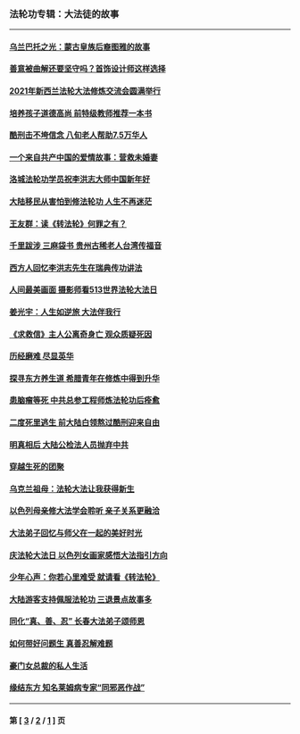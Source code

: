 ### 法轮功专辑：大法徒的故事
---
#### [乌兰巴托之光：蒙古皇族后裔图雅的故事](../../pages/nf1147481/n13155759.md?12280430) 
#### [善意被曲解还要坚守吗？首饰设计师这样选择](../../pages/nf1147481/n13077575.md?12280430) 
#### [2021年新西兰法轮大法修炼交流会圆满举行](../../pages/nf1147481/n13033149.md?12280430) 
#### [培养孩子道德高尚 前特级教师推荐一本书](../../pages/nf1147481/n12938640.md?12280430) 
#### [酷刑击不垮信念 八旬老人帮助7.5万华人](../../pages/nf1147481/n12880712.md?12280430) 
#### [一个来自共产中国的爱情故事：营救未婚妻](../../pages/nf1147481/n12778386.md?12280430) 
#### [洛城法轮功学员祝李洪志大师中国新年好](../../pages/nf1147481/n12724685.md?12280430) 
#### [大陆移民从害怕到修法轮功 人生不再迷茫](../../pages/nf1147481/n12414325.md?12280430) 
#### [王友群：读《转法轮》何罪之有？](../../pages/nf1147481/n12408647.md?12280430) 
#### [千里跋涉 三麻袋书 贵州古稀老人台湾传福音](../../pages/nf1147481/n12198750.md?12280430) 
#### [西方人回忆李洪志先生在瑞典传功讲法](../../pages/nf1147481/n12099607.md?12280430) 
#### [人间最美画面 摄影师看513世界法轮大法日](../../pages/nf1147481/n12094118.md?12280430) 
#### [姜光宇：人生如逆旅 大法伴我行](../../pages/nf1147481/n12088664.md?12280430) 
#### [《求救信》主人公离奇身亡 观众质疑死因](../../pages/nf1147481/n11845215.md?12280430) 
#### [历经磨难 尽显英华](../../pages/nf1147481/n11723297.md?12280430) 
#### [探寻东方养生道 希腊青年在修炼中得到升华](../../pages/nf1147481/n11494502.md?12280430) 
#### [患脑瘤等死 中共总参工程师炼法轮功后痊愈](../../pages/nf1147481/n11466682.md?12280430) 
#### [二度死里逃生 前大陆白领熬过酷刑迎来自由](../../pages/nf1147481/n11368594.md?12280430) 
#### [明真相后 大陆公检法人员抛弃中共](../../pages/nf1147481/n11358618.md?12280430) 
#### [穿越生死的团聚](../../pages/nf1147481/n11258922.md?12280430) 
#### [乌克兰祖母：法轮大法让我获得新生](../../pages/nf1147481/n11269457.md?12280430) 
#### [以色列母亲修大法学会聆听 亲子关系更融洽](../../pages/nf1147481/n11268195.md?12280430) 
#### [大法弟子回忆与师父在一起的美好时光](../../pages/nf1147481/n11267759.md?12280430) 
#### [庆法轮大法日 以色列女画家感悟大法指引方向](../../pages/nf1147481/n11267735.md?12280430) 
#### [少年心声：你若心里难受 就请看《转法轮》](../../pages/nf1147481/n11267496.md?12280430) 
#### [大陆游客支持佩服法轮功 三退景点故事多](../../pages/nf1147481/n11267378.md?12280430) 
#### [同化“真、善、忍” 长春大法弟子颂师恩](../../pages/nf1147481/n11266497.md?12280430) 
#### [如何带好问题生 真善忍解难题](../../pages/nf1147481/n11243655.md?12280430) 
#### [豪门女总裁的私人生活](../../pages/nf1147481/n10127794.md?12280430) 
#### [缘结东方 知名莱姆病专家“同邪恶作战”](../../pages/nf1147481/n10682468.md?12280430) 

---
#### 第 [ [3](./3.md?12280430) / [2](./2.md?12280430) / [1](./1.md?12280430) ] 页
